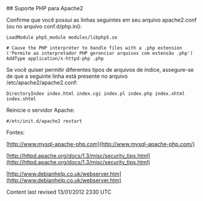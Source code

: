 <div id="main-page"></div>
<div class="divider" id="serv-php"></div>
## Suporte PHP para Apache2

Confirme que você possui as linhas seguintes em seu arquivo apache2.conf (ou no arquivo conf.d/php.ini): 

~~~  
LoadModule php5_module modules/libphp5.so  
~~~

~~~  
# Cause the PHP interpreter to handle files with a .php extension ('Permite ao interpretador PHP gerenciar arquivos com extensão .php')  
AddType application/x-httpd-php .php  
~~~

Se você quiser permitir diferentes tipos de arquivos de índice, assegure-se de que a seguinte linha está presente no arquivo /etc/apache2/apache2.conf:

~~~  
DirectoryIndex index.html index.cgi index.pl index.php index.xhtml index.shtml  
~~~

Reinicie o servidor Apache:

~~~  
#/etc/init.d/apache2 restart  
~~~

Fontes:

 [http://www.mysql-apache-php.com](http://www.mysql-apache-php.com/) 

 [http://httpd.apache.org/docs/1.3/misc/security_tips.html](http://httpd.apache.org/docs/1.3/misc/security_tips.html) 

 [http://www.debianhelp.co.uk/webserver.htm](http://www.debianhelp.co.uk/webserver.htm) 

<div id="rev">Content last revised 13/01/2012 2330 UTC</div>
